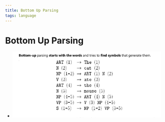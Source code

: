 ```yaml
---
title: Bottom Up Parsing
tags: language
---
```


# Bottom Up Parsing
- ![im](assets/Pasted%20Image%2020220506183325.png)






















































































